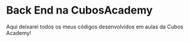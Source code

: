 # Back End na CubosAcademy


Aqui deixarei todos os meus códigos desenvolvidos em aulas da Cubos Academy!

